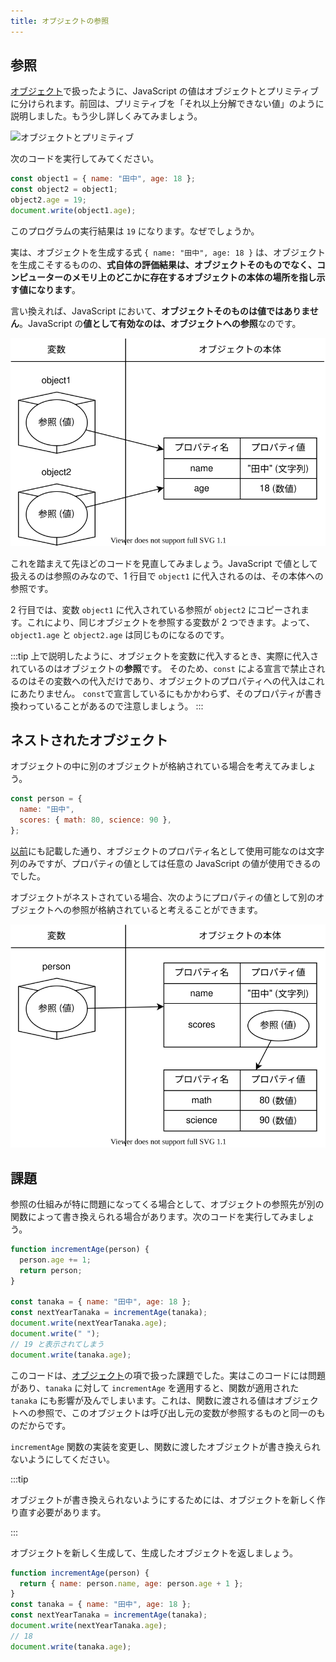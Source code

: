 ```yaml
---
title: オブジェクトの参照
---
```


## 参照

[オブジェクト](../../1-trial-session/11-object/index.md)で扱ったように、JavaScript の値はオブジェクトとプリミティブに分けられます。前回は、プリミティブを「それ以上分解できない値」のように説明しました。もう少し詳しくみてみましょう。

![オブジェクトとプリミティブ](../../1-trial-session/11-object/value-types-with-object.drawio.svg)

次のコードを実行してみてください。

```javascript
const object1 = { name: "田中", age: 18 };
const object2 = object1;
object2.age = 19;
document.write(object1.age);
```

<ViewSource url={import.meta.url} path="_samples/reference" />

このプログラムの実行結果は `19` になります。なぜでしょうか。

実は、オブジェクトを生成する式 `{ name: "田中", age: 18 }` は、オブジェクトを生成こそするものの、**式自体の評価結果は、オブジェクトそのものでなく、コンピューターのメモリ上のどこかに存在するオブジェクトの本体の場所を指し示す値になります**。

言い換えれば、JavaScript において、**オブジェクトそのものは値ではありません**。JavaScript の**値として有効なのは、オブジェクトへの参照**なのです。

![参照](./reference.drawio.svg)

これを踏まえて先ほどのコードを見直してみましょう。JavaScript で値として扱えるのは参照のみなので、1 行目で `object1` に代入されるのは、その本体への参照です。

2 行目では、変数 `object1` に代入されている参照が `object2` にコピーされます。これにより、同じオブジェクトを参照する変数が 2 つできます。よって、`object1.age` と `object2.age` は同じものになるのです。

:::tip
上で説明したように、オブジェクトを変数に代入するとき、実際に代入されているのはオブジェクトの**参照**です。
そのため、`const` による宣言で禁止されるのはその変数への代入だけであり、オブジェクトのプロパティへの代入はこれにあたりません。
`const`で宣言しているにもかかわらず、そのプロパティが書き換わっていることがあるので注意しましょう。
:::

## ネストされたオブジェクト

オブジェクトの中に別のオブジェクトが格納されている場合を考えてみましょう。

```javascript
const person = {
  name: "田中",
  scores: { math: 80, science: 90 },
};
```

[以前](../../1-trial-session/11-object/index.md)にも記載した通り、オブジェクトのプロパティ名として使用可能なのは文字列のみですが、プロパティの値としては任意の JavaScript の値が使用できるのでした。

オブジェクトがネストされている場合、次のようにプロパティの値として別のオブジェクトへの参照が格納されていると考えることができます。

![ネストされた参照](./nested-reference.drawio.svg)

## 課題

参照の仕組みが特に問題になってくる場合として、オブジェクトの参照先が別の関数によって書き換えられる場合があります。次のコードを実行してみましょう。

```javascript
function incrementAge(person) {
  person.age += 1;
  return person;
}

const tanaka = { name: "田中", age: 18 };
const nextYearTanaka = incrementAge(tanaka);
document.write(nextYearTanaka.age);
document.write(" ");
// 19 と表示されてしまう
document.write(tanaka.age);
```

<ViewSource url={import.meta.url} path="_samples/object-mutated-by-function" />

このコードは、[オブジェクト](../../1-trial-session/11-object/index.md)の項で扱った課題でした。実はこのコードには問題があり、`tanaka` に対して `incrementAge` を適用すると、関数が適用された `tanaka` にも影響が及んでしまいます。これは、関数に渡される値はオブジェクトへの参照で、このオブジェクトは呼び出し元の変数が参照するものと同一のものだからです。

`incrementAge` 関数の実装を変更し、関数に渡したオブジェクトが書き換えられないようにしてください。

:::tip

オブジェクトが書き換えられないようにするためには、オブジェクトを新しく作り直す必要があります。

:::

<Answer>

オブジェクトを新しく生成して、生成したオブジェクトを返しましょう。

```javascript
function incrementAge(person) {
  return { name: person.name, age: person.age + 1 };
}
const tanaka = { name: "田中", age: 18 };
const nextYearTanaka = incrementAge(tanaka);
document.write(nextYearTanaka.age);
// 18
document.write(tanaka.age);
```

<ViewSource url={import.meta.url} path="_samples/answer" />

</Answer>
